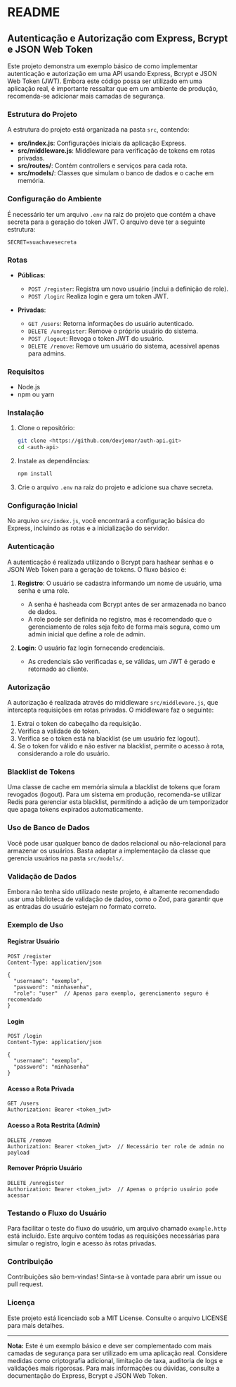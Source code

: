 # README

## Autenticação e Autorização com Express, Bcrypt e JSON Web Token

Este projeto demonstra um exemplo básico de como implementar autenticação e autorização em uma API usando Express, Bcrypt e JSON Web Token (JWT). Embora este código possa ser utilizado em uma aplicação real, é importante ressaltar que em um ambiente de produção, recomenda-se adicionar mais camadas de segurança.

### Estrutura do Projeto

A estrutura do projeto está organizada na pasta `src`, contendo:

- **src/index.js**: Configurações iniciais da aplicação Express.
- **src/middleware.js**: Middleware para verificação de tokens em rotas privadas.
- **src/routes/**: Contém controllers e serviços para cada rota.
- **src/models/**: Classes que simulam o banco de dados e o cache em memória.

### Configuração do Ambiente

É necessário ter um arquivo `.env` na raiz do projeto que contém a chave secreta para a geração do token JWT. O arquivo deve ter a seguinte estrutura:

```
SECRET=suachavesecreta
```

### Rotas

- **Públicas**:
  - `POST /register`: Registra um novo usuário (inclui a definição de role).
  - `POST /login`: Realiza login e gera um token JWT.

- **Privadas**:
  - `GET /users`: Retorna informações do usuário autenticado.
  - `DELETE /unregister`: Remove o próprio usuário do sistema.
  - `POST /logout`: Revoga o token JWT do usuário.
  - `DELETE /remove`: Remove um usuário do sistema, acessível apenas para admins.

### Requisitos

- Node.js
- npm ou yarn

### Instalação

1. Clone o repositório:
   ```bash
   git clone <https://github.com/devjomar/auth-api.git>
   cd <auth-api>
   ```

2. Instale as dependências:
   ```bash
   npm install
   ```

3. Crie o arquivo `.env` na raiz do projeto e adicione sua chave secreta.

### Configuração Inicial

No arquivo `src/index.js`, você encontrará a configuração básica do Express, incluindo as rotas e a inicialização do servidor.

### Autenticação

A autenticação é realizada utilizando o Bcrypt para hashear senhas e o JSON Web Token para a geração de tokens. O fluxo básico é:

1. **Registro**: O usuário se cadastra informando um nome de usuário, uma senha e uma role.
   - A senha é hasheada com Bcrypt antes de ser armazenada no banco de dados.
   - A role pode ser definida no registro, mas é recomendado que o gerenciamento de roles seja feito de forma mais segura, como um admin inicial que define a role de admin.
   
2. **Login**: O usuário faz login fornecendo credenciais.
   - As credenciais são verificadas e, se válidas, um JWT é gerado e retornado ao cliente.

### Autorização

A autorização é realizada através do middleware `src/middleware.js`, que intercepta requisições em rotas privadas. O middleware faz o seguinte:

1. Extrai o token do cabeçalho da requisição.
2. Verifica a validade do token.
3. Verifica se o token está na blacklist (se um usuário fez logout).
4. Se o token for válido e não estiver na blacklist, permite o acesso à rota, considerando a role do usuário.

### Blacklist de Tokens

Uma classe de cache em memória simula a blacklist de tokens que foram revogados (logout). Para um sistema em produção, recomenda-se utilizar Redis para gerenciar esta blacklist, permitindo a adição de um temporizador que apaga tokens expirados automaticamente.

### Uso de Banco de Dados

Você pode usar qualquer banco de dados relacional ou não-relacional para armazenar os usuários. Basta adaptar a implementação da classe que gerencia usuários na pasta `src/models/`.

### Validação de Dados

Embora não tenha sido utilizado neste projeto, é altamente recomendado usar uma biblioteca de validação de dados, como o Zod, para garantir que as entradas do usuário estejam no formato correto.

### Exemplo de Uso

#### Registrar Usuário

```http
POST /register
Content-Type: application/json

{
  "username": "exemplo",
  "password": "minhasenha",
  "role": "user"  // Apenas para exemplo, gerenciamento seguro é recomendado
}
```

#### Login

```http
POST /login
Content-Type: application/json

{
  "username": "exemplo",
  "password": "minhasenha"
}
```

#### Acesso a Rota Privada

```http
GET /users
Authorization: Bearer <token_jwt>
```

#### Acesso a Rota Restrita (Admin)

```http
DELETE /remove
Authorization: Bearer <token_jwt>  // Necessário ter role de admin no payload
```

#### Remover Próprio Usuário

```http
DELETE /unregister
Authorization: Bearer <token_jwt>  // Apenas o próprio usuário pode acessar
```

### Testando o Fluxo do Usuário

Para facilitar o teste do fluxo do usuário, um arquivo chamado `example.http` está incluído. Este arquivo contém todas as requisições necessárias para simular o registro, login e acesso às rotas privadas.

### Contribuição

Contribuições são bem-vindas! Sinta-se à vontade para abrir um issue ou pull request.

### Licença

Este projeto está licenciado sob a MIT License. Consulte o arquivo LICENSE para mais detalhes.

---

**Nota:** Este é um exemplo básico e deve ser complementado com mais camadas de segurança para ser utilizado em uma aplicação real. Considere medidas como criptografia adicional, limitação de taxa, auditoria de logs e validações mais rigorosas. Para mais informações ou dúvidas, consulte a documentação do Express, Bcrypt e JSON Web Token.
